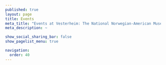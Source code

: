 ```yaml
---
published: true
layout: page
title: Events
meta_title: "Events at Vesterheim: The National Norwegian-American Museum & Heritage Center"
meta_description: ~

show_social_sharing_bar: false
show_pagelist_menu: true

navigation:
  order: 40
---
```

